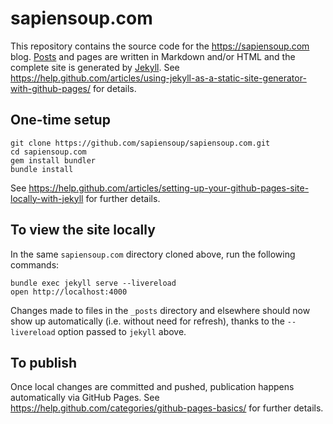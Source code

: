 # sapiensoup.com

This repository contains the source code for the <https://sapiensoup.com> blog. [Posts](_posts) and pages are written in Markdown and/or HTML and the complete site is generated by [Jekyll](https://jekyllrb.com/). See <https://help.github.com/articles/using-jekyll-as-a-static-site-generator-with-github-pages/> for details.


## One-time setup

    git clone https://github.com/sapiensoup/sapiensoup.com.git
    cd sapiensoup.com
    gem install bundler
    bundle install

See <https://help.github.com/articles/setting-up-your-github-pages-site-locally-with-jekyll> for further details.


## To view the site locally

In the same `sapiensoup.com` directory cloned above, run the following commands:

    bundle exec jekyll serve --livereload
    open http://localhost:4000

Changes made to files in the `_posts` directory and elsewhere should now show up automatically (i.e. without need for refresh), thanks to the `--livereload` option passed to `jekyll` above.


## To publish

Once local changes are committed and pushed, publication happens automatically via GitHub Pages. See https://help.github.com/categories/github-pages-basics/ for further details.
